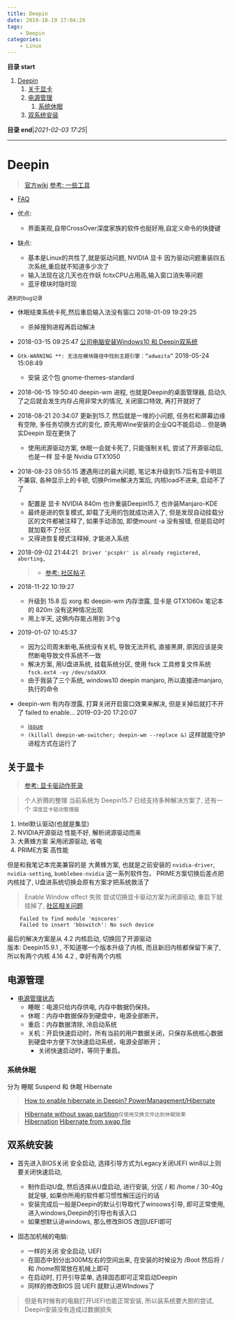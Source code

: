 ```yaml
---
title: Deepin
date: 2019-10-19 17:04:29
tags: 
    - Deepin
categories: 
    - Linux
---
```


**目录 start**

1. [Deepin](#deepin)
    1. [关于显卡](#关于显卡)
    1. [电源管理](#电源管理)
        1. [系统休眠](#系统休眠)
    1. [双系统安装](#双系统安装)

**目录 end**|_2021-02-03 17:25_|
****************************************
# Deepin

> [官方wiki](wiki.deepin.org)
> [参考: 一些工具](https://bbs.deepin.org/forum.php?mod=viewthread&tid=143022z)
- [FAQ](https://bbs.deepin.org/forum.php?mod=viewthread&tid=146921&extra=page%3D1)

- 优点:
    - 界面美观,自带CrossOver深度家族的软件也挺好用,自定义命令的快捷键
- 缺点:
    - 基本是Linux的共性了,就是驱动问题, NVIDIA 显卡 因为驱动问题重装四五次系统,重启就不知道多少次了
    - 输入法现在这几天也在作妖 fcitxCPU占用高,输入窗口消失等问题
    - 蓝牙模块时隐时现

`遇到的bug记录`
- 休眠结束系统卡死,然后重启输入法没有窗口 2018-01-09 19:29:25 
    - 杀掉搜狗进程再启动解决

- 2018-03-15 09:25:47 
    [公司电脑安装Windows10 和 Deepin双系统](/MyBlog/2018-3-15-install-deepin.md)

- `Gtk-WARNING **: 无法在模块路径中找到主题引擎：“adwaita”` 2018-05-24 15:08:49 
    - 安装 这个包 gnome-themes-standard

- 2018-06-15 19:50:40 deepin-wm 进程, 也就是Deepin的桌面管理器, 启动久了之后就会发生内存占用非常大的情况, 关闭窗口特效, 再打开就好了

- 2018-08-21 20:34:07 更新到15.7, 然后就是一堆的小问题, 任务栏和屏幕边缘有空隙, 多任务切换方式的变化, 原先用Wine安装的企业QQ不能启动... 但是确实Deepin 现在更快了
    - 使用闭源驱动方案, 休眠一会就卡死了, 只能强制关机, 尝试了开源驱动后, 也是一样 显卡是 Nvidia GTX1050

- 2018-08-23 09:55:15 遭遇用过的最大问题, 笔记本升级到15.7后有显卡明显不兼容, 各种显示上的卡顿, 切换Prime解决方案后, 内核load不进来, 启动不了了
    - 配置是 显卡 NVIDIA 840m 也许重装Deepin15.7, 也许装Manjaro-KDE
    - 最终是进的恢复模式, 卸载了无用的包就成功进入了, 但是发现自动挂载分区的文件都被注释了, 如果手动添加, 即使mount -a 没有报错, 但是启动时就加载不了分区
    - 又得进恢复模式注释掉, 才能进入系统

- 2018-09-02 21:44:21 ` Driver 'pcspkr' is already registered, aborting,`
    >- [参考: 社区帖子](https://bbs.deepin.org/forum.php?mod=viewthread&tid=166517&highlight=pcspkr)

- 2018-11-22 10:19:27 
    - 升级到 15.8 后 xorg 和 deepin-wm 内存泄露, 显卡是 GTX1060x 笔记本的 820m 没有这种情况出现
    - 用上半天, 这俩内存能占用到 3个g

- 2019-01-07 10:45:37
    - 因为公司周末断电,系统没有关机, 导致无法开机, 直接黑屏, 原因应该是突然断电导致文件系统不一致 
    - 解决方案, 用U盘进系统, 挂载系统分区, 使用 fsck 工具修复文件系统 `fsck.ext4 -vy /dev/sdaXXX`
    - 由于我装了三个系统, windows10 deepin manjaro, 所以直接进manjaro, 执行的命令

- deepin-wm 有内存泄露, 打算关闭开启窗口效果来解决, 但是关掉后就打不开了 failed to enable... 2019-03-20 17:20:07
    - [issue](https://github.com/linuxdeepin/developer-center/issues/444)
    - `(killall deepin-wm-switcher; deepin-wm --replace &)` 这样就能守护进程方式在运行了

## 关于显卡
> [参考: 显卡驱动作死录](https://www.jianshu.com/p/f53c8223bac6)

> 个人折腾的整理
当前系统为 Deepin15.7 已经支持多种解决方案了, 还有一个 `深度显卡驱动管理器`
1. Intel默认驱动(也就是集显) 
1. NVIDIA开源驱动 性能不好, 解析闭源驱动而来
1. 大黄蜂方案 采用闭源驱动, 省电
1. PRIME方案 高性能

但是和我笔记本完美兼容的是 大黄蜂方案, 也就是之前安装的 `nvidia-driver`, `nvidia-setting`, `bumblebee-nvidia` 这一系列软件包， PRIME方案切换后差点把内核挂了, U盘进系统切换会原有方案才把系统救活了

> Enable Window effect 失败
尝试切换显卡驱动方案为闭源驱动, 重启下就挂掉了, [社区相关问题](https://bbs.deepin.org/forum.php?mod=viewthread&tid=159333) 
```
    Failed to find module 'mincores'
    Failed to insert 'bbswitch': No such device
```
最后的解决方案是从 4.2 内核启动, 切换回了开源驱动  
版本: Deepin15.9.1 , 不知道哪一个版本升级了内核, 而且新旧内核都保留下来了, 所以有两个内核 4.16 4.2 , 幸好有两个内核

## 电源管理
- [电源管理状态](https://wiki.deepin.org/index.php?title=Power_management&language=en)
    - 睡眠：电源只给内存供电, 内存中数据仍保持。
    - 休眠：内存中数据保存到硬盘中，电源全部断开。
    - 重启：内存数据清除, 冷启动系统
    - 关机：开启快速启动时，所有当前的用户数据关闭，只保存系统核心数据到硬盘中方便下次快速启动系统，电源全部断开；
        - 关闭快速启动时，等同于重启。

### 系统休眠
分为 睡眠 Suspend 和 休眠 Hibernate

> [How to enable hibernate in Deepin? ](https://bbs.deepin.org/forum.php?mod=viewthread&tid=145013)
> [ PowerManagement/Hibernate](https://help.ubuntu.com/community/PowerManagement/Hibernate)

> [Hibernate without swap partition](https://wiki.debian.org/Hibernation/Hibernate_Without_Swap_Partition)`仅使用交换文件达到休眠效果`  
> [Hibernation](https://wiki.archlinux.org/index.php/Power_management/Suspend_and_hibernate#Hibernation_into_swap_file)
> [Hibernate from swap file](https://askubuntu.com/questions/6769/hibernate-and-resume-from-a-swap-file)

## 双系统安装
- 首先进入BIOS关闭 安全启动, 选择引导方式为Legacy关闭UEFI win8以上则要关闭快速启动, 
    - 制作启动U盘, 然后选择从U盘启动, 进行安装, 分区 / 和 /home / 30-40g就足够, 如果你所用的软件都习惯性解压运行的话
    - 安装完成后一般是Deepin的默认引导取代了winsows引导, 即可正常使用, 进入windows,Deepin的引导也有该入口
    - 如果想默认进windows, 那么修改BIOS 改回UEFI即可

- 固态加机械的电脑:
    - 一样的关闭 安全启动, UEFI 
    - 在固态中划分出300M左右的空间出来, 在安装的时候设为 /Boot 然后将 / 和 /home照常放在机械上即可
    - 在启动时, 打开引导菜单, 选择固态即可正常启动Deepin
    - 同样的修改BIOS 回 UEFI 就默认进WIndows了

> 但是有时候有的电脑打开UEFI也能正常安装, 所以装系统要大胆的尝试, Deepin安装没有造成过数据损失
